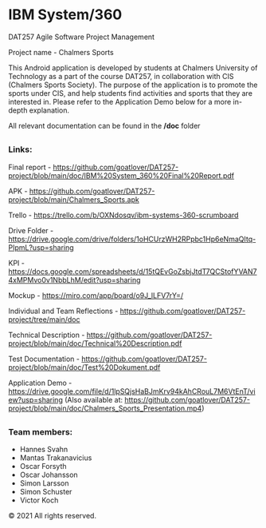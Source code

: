 # IBM System/360
DAT257 Agile Software Project Management

Project name - Chalmers Sports

This Android application is developed by students at Chalmers University of Technology as a part of the course DAT257, in collaboration with CIS (Chalmers Sports Society). The purpose of the application is to promote the sports under CIS, and help students find activities and sports that they are interested in. Please refer to the Application Demo below for a more in-depth explanation.


All relevant documentation can be found in the **/doc** folder
##
### Links:

Final report - https://github.com/goatlover/DAT257-project/blob/main/doc/IBM%20System_360%20Final%20Report.pdf

APK - https://github.com/goatlover/DAT257-project/blob/main/Chalmers_Sports.apk

Trello - https://trello.com/b/OXNdosqv/ibm-systems-360-scrumboard

Drive Folder - https://drive.google.com/drive/folders/1oHCUrzWH2RPpbc1Hp6eNmaQItq-PIpmL?usp=sharing

KPI - https://docs.google.com/spreadsheets/d/15tQEvGoZsbjJtdT7QCStofYVAN74xMPMvo0v1NbbLhM/edit?usp=sharing

Mockup - https://miro.com/app/board/o9J_lLFV7rY=/

Individual and Team Reflections - https://github.com/goatlover/DAT257-project/tree/main/doc

Technical Description - https://github.com/goatlover/DAT257-project/blob/main/doc/Technical%20Description.pdf

Test Documentation - https://github.com/goatlover/DAT257-project/blob/main/doc/Test%20Dokument.pdf

Application Demo - https://drive.google.com/file/d/1lpSQjsHaBJmKrv94kAhCRouL7M6VtEnT/view?usp=sharing (Also available at: https://github.com/goatlover/DAT257-project/blob/main/doc/Chalmers_Sports_Presentation.mp4)
##
### Team members:

- Hannes Svahn 
- Mantas Trakanavicius 
- Oscar Forsyth 
- Oscar Johansson 
- Simon Larsson 
- Simon Schuster 
- Victor Koch 

© 2021 All rights reserved.
